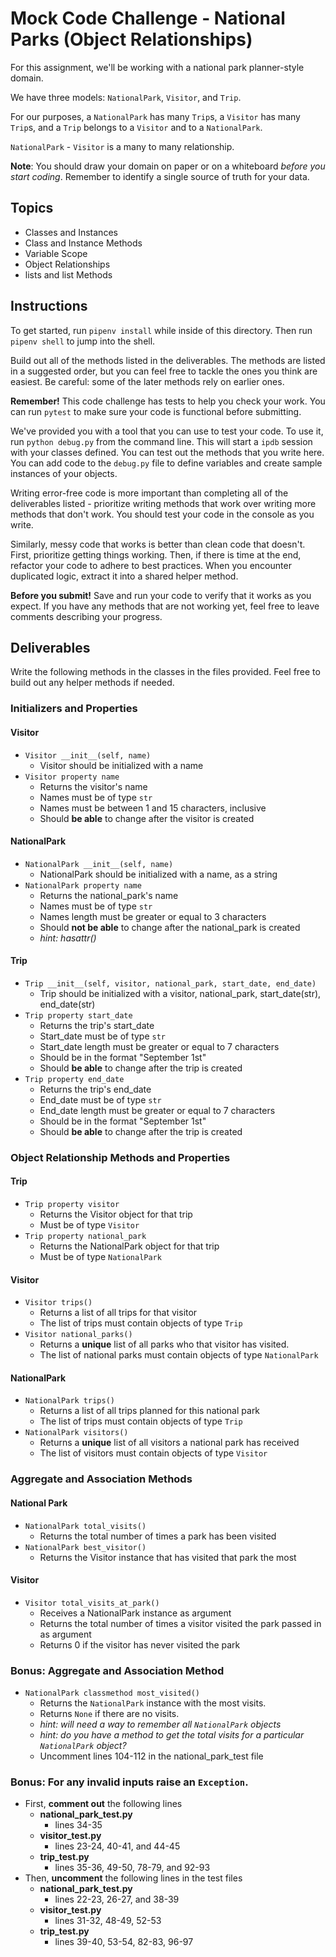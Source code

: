 # Mock Code Challenge - National Parks (Object Relationships)

For this assignment, we'll be working with a national park planner-style domain.

We have three models: `NationalPark`, `Visitor`, and `Trip`.

For our purposes, a `NationalPark` has many `Trip`s, a `Visitor` has many
`Trip`s, and a `Trip` belongs to a `Visitor` and to a `NationalPark`.

`NationalPark` - `Visitor` is a many to many relationship.

**Note**: You should draw your domain on paper or on a whiteboard _before you
start coding_. Remember to identify a single source of truth for your data.

## Topics

- Classes and Instances
- Class and Instance Methods
- Variable Scope
- Object Relationships
- lists and list Methods

## Instructions

To get started, run `pipenv install` while inside of this directory. Then run `pipenv shell` to jump into the shell.

Build out all of the methods listed in the deliverables. The methods are listed
in a suggested order, but you can feel free to tackle the ones you think are
easiest. Be careful: some of the later methods rely on earlier ones.

**Remember!** This code challenge has tests to help you check your work. You
can run `pytest` to make sure your code is functional before submitting.

We've provided you with a tool that you can use to test your code. To use it,
run `python debug.py` from the command line. This will start a `ipdb` session
with your classes defined. You can test out the methods that you write here. You
can add code to the `debug.py` file to define variables and create sample
instances of your objects.

Writing error-free code is more important than completing all of the
deliverables listed - prioritize writing methods that work over writing more
methods that don't work. You should test your code in the console as you write.

Similarly, messy code that works is better than clean code that doesn't. First,
prioritize getting things working. Then, if there is time at the end, refactor
your code to adhere to best practices. When you encounter duplicated logic,
extract it into a shared helper method.

**Before you submit!** Save and run your code to verify that it works as you
expect. If you have any methods that are not working yet, feel free to leave
comments describing your progress.

## Deliverables

Write the following methods in the classes in the files provided. Feel free to
build out any helper methods if needed.

### Initializers and Properties

#### Visitor

- `Visitor __init__(self, name)`
  - Visitor should be initialized with a name
- `Visitor property name`
  - Returns the visitor's name
  - Names must be of type `str`
  - Names must be between 1 and 15 characters, inclusive
  - Should **be able** to change after the visitor is created

#### NationalPark

- `NationalPark __init__(self, name)`
  - NationalPark should be initialized with a name, as a string
- `NationalPark property name`
  - Returns the national_park's name
  - Names must be of type `str`
  - Names length must be greater or equal to 3 characters
  - Should **not be able** to change after the national_park is created
  - _hint: hasattr()_

#### Trip

- `Trip __init__(self, visitor, national_park, start_date, end_date)`
  - Trip should be initialized with a visitor, national_park, start_date(str), end_date(str)
- `Trip property start_date`
  - Returns the trip's start_date
  - Start_date must be of type `str`
  - Start_date length must be greater or equal to 7 characters
  - Should be in the format "September 1st"
  - Should **be able** to change after the trip is created
- `Trip property end_date`
  - Returns the trip's end_date
  - End_date must be of type `str`
  - End_date length must be greater or equal to 7 characters
  - Should be in the format "September 1st"
  - Should **be able** to change after the trip is created
### Object Relationship Methods and Properties

#### Trip

- `Trip property visitor`
  - Returns the Visitor object for that trip
  - Must be of type `Visitor`
- `Trip property national_park`
  - Returns the NationalPark object for that trip
  - Must be of type `NationalPark`

#### Visitor

- `Visitor trips()`
  - Returns a list of all trips for that visitor
  - The list of trips must contain objects of type `Trip`
- `Visitor national_parks()`
  - Returns a **unique** list of all parks who that visitor has visited.
  - The list of national parks must contain objects of type `NationalPark` 

#### NationalPark

- `NationalPark trips()`
  - Returns a list of all trips planned for this national park
  - The list of trips must contain objects of type `Trip`
- `NationalPark visitors()`
  - Returns a **unique** list of all visitors a national park has received
  - The list of visitors must contain objects of type `Visitor`

### Aggregate and Association Methods

#### National Park

- `NationalPark total_visits()`
  - Returns the total number of times a park has been visited
- `NationalPark best_visitor()`
  - Returns the Visitor instance that has visited that park the most

#### Visitor

- `Visitor total_visits_at_park()`
  - Receives a NationalPark instance as argument
  - Returns the total number of times a visitor visited the park passed in as argument
  - Returns 0 if the visitor has never visited the park

### Bonus: Aggregate and Association Method

- `NationalPark classmethod most_visited()`
  - Returns the `NationalPark` instance with the most visits.
  - Returns `None` if there are no visits.
  - _hint: will need a way to remember all `NationalPark` objects_
  - _hint: do you have a method to get the total visits for a
    particular `NationalPark` object?_
  - Uncomment lines 104-112 in the national_park_test file
### Bonus: For any invalid inputs raise an `Exception`.
- First, **comment out** the following lines
  - **national_park_test.py**
    - lines 34-35
  - **visitor_test.py**
    - lines 23-24, 40-41, and 44-45
  - **trip_test.py**
    - lines 35-36, 49-50, 78-79, and 92-93
- Then, **uncomment** the following lines in the test files
  - **national_park_test.py**
    - lines 22-23, 26-27, and 38-39
  - **visitor_test.py**
    - lines 31-32, 48-49, 52-53
  - **trip_test.py**
    - lines 39-40, 53-54, 82-83, 96-97